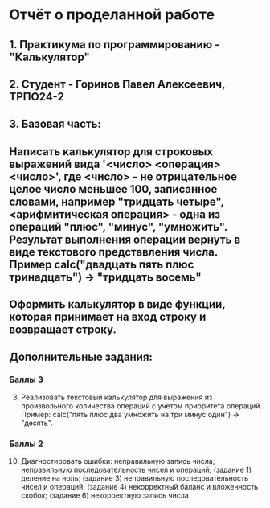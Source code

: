 # Отчёт о проделанной работе
## 1. Практикума по программированию - "Калькулятор"
## 2. Студент - Горинов Павел Алексеевич, ТРПО24-2
## 3. Базовая часть:
## Написать калькулятор для строковых выражений вида '<число> <операция> <число>', где <число> - не отрицательное целое число меньшее 100, записанное словами, например "тридцать четыре", <арифмитическая операция> - одна из операций "плюс", "минус", "умножить". Результат выполнения операции вернуть в виде текстового представления числа. Пример calc("двадцать пять плюс тринадцать") -> "тридцать восемь"
## Оформить калькулятор в виде функции, которая принимает на вход строку и возвращает строку.

## Дополнительные задания:
### Баллы 3
3) Реализовать текстовый калькулятор для выражения из произвольного количества операций с учетом приоритета операций. Пример: calc("пять плюс два умножить на три минус один") -> "десять". 

### Баллы 2
10) Диагностировать ошибки: неправильную запись числа; неправильную последовательность чисел и операций; (задание 1) деление на ноль; (задание 3) неправильную последовательность чисел и операций; (задание 4) некорректный баланс и вложенность скобок; (задание 6) некорректную запись числа
